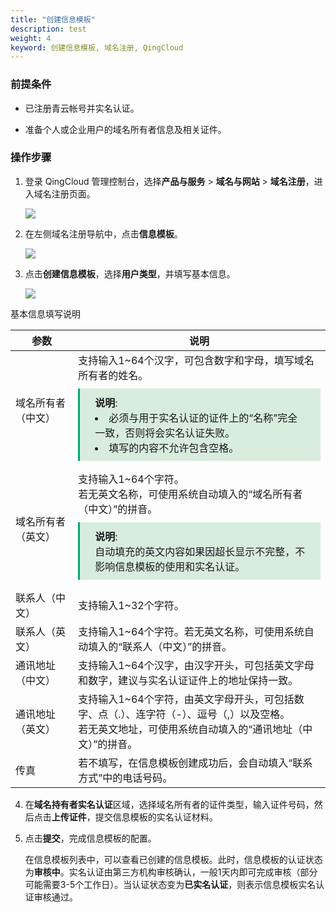 ```yaml
---
title: "创建信息模板"
description: test
weight: 4
keyword: 创建信息模板, 域名注册, QingCloud
---
```




### 前提条件

- 已注册青云帐号并实名认证。

- 准备个人或企业用户的域名所有者信息及相关证件。


### 操作步骤

1. 登录 QingCloud 管理控制台，选择**产品与服务** > **域名与网站** > **域名注册**，进入域名注册页面。

   ![](../../_images/dn_service.png)

2. 在左侧域名注册导航中，点击**信息模板**。

   ![](../../_images/dn_authen_template.png)

3. 点击**创建信息模板**，选择**用户类型**，并填写基本信息。

   ![](../../_images/dn_add_personal_template.png)

基本信息填写说明

| 参数               | 说明                                                         |
| ------------------ | ------------------------------------------------------------ |
| 域名所有者（中文） | 支持输入1~64个汉字，可包含数字和字母，填写域名所有者的姓名。<br/><span style="display: block; background-color: #D8ECDE; padding: 10px 24px; margin: 10px 0; border-left: 3px solid #00a971;"><b>说明</b>:<li>必须与用于实名认证的证件上的“名称”完全一致，否则将会实名认证失败。</li><li>填写的内容不允许包含空格。</li></span> |
| 域名所有者（英文） | 支持输入1~64个字符。<br/>若无英文名称，可使用系统自动填入的“域名所有者（中文）”的拼音。<span style="display: block; background-color: #D8ECDE; padding: 10px 24px; margin: 10px 0; border-left: 3px solid #00a971;"><b>说明</b>:<br/>自动填充的英文内容如果因超长显示不完整，不影响信息模板的使用和实名认证。</span> |
| 联系人（中文）     | 支持输入1~32个字符。                                         |
| 联系人（英文）     | 支持输入1~64个字符。若无英文名称，可使用系统自动填入的“联系人（中文）”的拼音。 |
| 通讯地址（中文）   | 支持输入1~64个汉字，由汉字开头，可包括英文字母和数字，建议与实名认证证件上的地址保持一致。 |
| 通讯地址（英文）   | 支持输入1~64个字符，由英文字母开头，可包括数字、点（.）、连字符（-）、逗号（,）以及空格。<br/>若无英文地址，可使用系统自动填入的“通讯地址（中文）”的拼音。 |
| 传真               | 若不填写，在信息模板创建成功后，会自动填入“联系方式”中的电话号码。 |

4. 在**域名持有者实名认证**区域，选择域名所有者的证件类型，输入证件号码，然后点击**上传证件**，提交信息模板的实名认证材料。

5. 点击**提交**，完成信息模板的配置。

   在信息模板列表中，可以查看已创建的信息模板。此时，信息模板的认证状态为**审核中**。实名认证由第三方机构审核确认，一般1天内即可完成审核（部分可能需要3-5个工作日）。当认证状态变为**已实名认证**，则表示信息模板实名认证审核通过。





